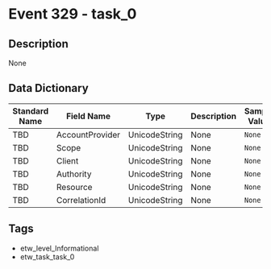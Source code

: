 # Event 329 - task_0

## Description
None

## Data Dictionary
|Standard Name|Field Name|Type|Description|Sample Value|
|---|---|---|---|---|
|TBD|AccountProvider|UnicodeString|None|`None`|
|TBD|Scope|UnicodeString|None|`None`|
|TBD|Client|UnicodeString|None|`None`|
|TBD|Authority|UnicodeString|None|`None`|
|TBD|Resource|UnicodeString|None|`None`|
|TBD|CorrelationId|UnicodeString|None|`None`|

## Tags
* etw_level_Informational
* etw_task_task_0